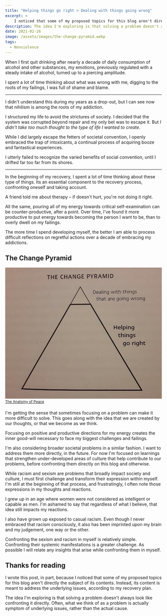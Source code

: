 ```yaml
---
title: "Helping things go right > Dealing with things going wrong"
excerpt: >
    I noticed that some of my proposed topics for this blog aren't directly the subject of its contents. That has something to do with the idea that some of the most important work in my recovery hasn't been trying to solve the problems I'd caused for myself. Exploring the idea that solving a problem often doesn't always look like confronting it directly. What we think of as a problem may be closer to a symptom of underlying issues. 
description: The idea I'm exploring is that solving a problem doesn't always look like confronting it directly. Often, what we think of as a problem is actually symptom of underlying issues, rather than the actual cause.
date: 2021-02-26
image: /assets/images/the-change-pyramid.webp
tags:
  - Nonviolence
---
```


When I first quit drinking after nearly a decade of daily consumption of alcohol and other substances, my emotions, previously regulated with a steady intake of alcohol, turned up to a piercing amplitude. 

I spent a lot of time thinking about what was wrong with me, digging to the roots of my failings, I was full of shame and blame.

--- 

I didn't understand this during my years as a drop-out, but I can see now that nihilism is among the roots of my addiction. 

I structured my life to avoid the strictures of society. I decided that the system was corrupted beyond repair and my only bet was to escape it. But *I didn't take too much thought to the type of life I wanted to create*. 

While I did largely escape the fetters of societal convention, I openly embraced the trap of intoxicants, a continual process of acquiring booze and fantastical experiences. 

I utterly failed to recognize the varied benefits of social convention, until I drifted far too far from its shores.

---

In the beginning of my recovery, I spent a lot of time thinking about these type of things. Its an essential component to the recovery process, confronting oneself and taking account. 

A friend told me about therapy – if doesn't hurt, you're not doing it right. 

All the same, pouring all of my energy towards critical self-examination can be counter-productive, after a point. Over time, I've found it more productive to put energy towards becoming the person I want to be, than to overly dwell on my failings.

The more time I spend developing myself, the better I am able to process difficult reflections on regretful actions over a decade of embracing my addictions.

<h2>The Change Pyramid</h2>

<img src="/assets/images/change-pyramid.png"/>
<sup><a href="https://arbinger.com/Landing/AnatomyOfPeace.html">The Anatomy of Peace</a></sup>

I'm getting the sense that sometimes focusing on a problem can make it more difficult to solve. This goes along with the idea that we are created by our thoughts, or that we become as we think. 

Focusing on positive and productive directions for my energy creates the inner good-will necessary to face my biggest challenges and failings.

I'm also considering broader societal problems in a similar fashion. I want to address them more directly, in the future. For now I'm focused on learnings that strengthen under-developed areas of culture that help contribute to our problems, before confronting them directly on this blog and otherwise.

While racism and sexism are problems that broadly impact society and culture, I must first challenge and transform their expression within myself. I'm still at the beginning of that process, and frustratingly, I often note those expressions in my thoughts and reactions.

I grew up in an age where women were not considered as intelligent or capable as men. I'm ashamed to say that regardless of what I believe, that idea still impacts my reactions.

I also have grown up exposed to casual racism. Even though I never embraced that racism consciously, it also has been imprinted upon my brain and my judgement, one way or the other. 

Confronting the sexism and racism in myself is relatively simple. Confronting their systemic manifestations is a greater challenge. As possible I will relate any insights that arise while confronting them in myself.

## Thanks for reading

I wrote this post, in part, because I noticed that some of my proposed topics for this blog aren't directly the subject of its contents. Instead, its content is meant to address the underlying issues, according to my recovery plan.

The idea I'm exploring is that solving a problem doesn't always look like confronting it directly. Often, what we think of as a problem is actually symptom of underlying issues, rather than the actual cause.